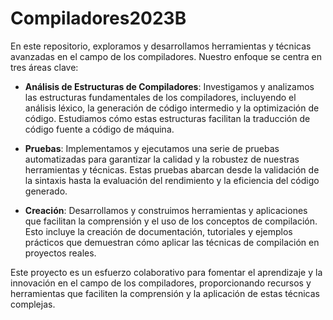 # Compiladores2023B

En este repositorio, exploramos y desarrollamos herramientas y técnicas avanzadas en el campo de los compiladores. Nuestro enfoque se centra en tres áreas clave:

- **Análisis de Estructuras de Compiladores**: Investigamos y analizamos las estructuras fundamentales de los compiladores, incluyendo el análisis léxico, la generación de código intermedio y la optimización de código. Estudiamos cómo estas estructuras facilitan la traducción de código fuente a código de máquina.

- **Pruebas**: Implementamos y ejecutamos una serie de pruebas automatizadas para garantizar la calidad y la robustez de nuestras herramientas y técnicas. Estas pruebas abarcan desde la validación de la sintaxis hasta la evaluación del rendimiento y la eficiencia del código generado.

- **Creación**: Desarrollamos y construimos herramientas y aplicaciones que facilitan la comprensión y el uso de los conceptos de compilación. Esto incluye la creación de documentación, tutoriales y ejemplos prácticos que demuestran cómo aplicar las técnicas de compilación en proyectos reales.

Este proyecto es un esfuerzo colaborativo para fomentar el aprendizaje y la innovación en el campo de los compiladores, proporcionando recursos y herramientas que faciliten la comprensión y la aplicación de estas técnicas complejas.
